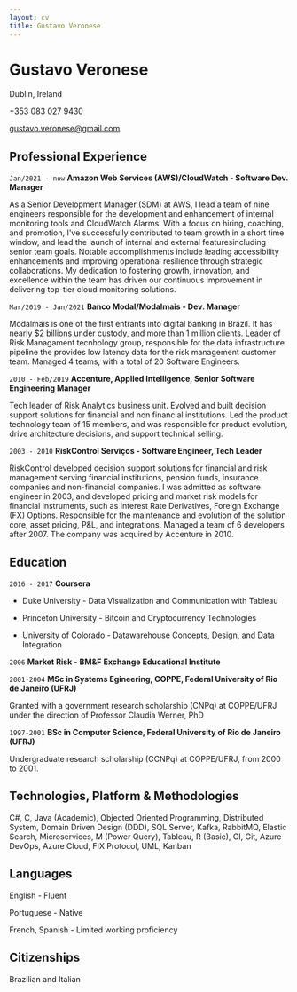 ```yaml
---
layout: cv
title: Gustavo Veronese
---
```

# Gustavo Veronese
Dublin, Ireland

+353 083 027 9430

<div id="webaddress">
<a href="gustavo.veronese@gmail.com">gustavo.veronese@gmail.com</a>
</div>


## Professional Experience

`Jan/2021 - now`
__Amazon Web Services (AWS)/CloudWatch - Software Dev. Manager__

As a Senior Development Manager (SDM) at AWS, I lead a team of nine engineers responsible for the development and enhancement of internal monitoring tools and CloudWatch Alarms. With a focus on hiring, coaching, and promotion, I've successfully contributed to team growth in a short time window, and lead the launch of internal and external featuresincluding senior team goals.
Notable accomplishments include leading accessibility enhancements and improving operational resilience through strategic collaborations. 
My dedication to fostering growth, innovation, and excellence within the team has driven our continuous improvement in delivering top-tier cloud monitoring solutions.


`Mar/2019 - Jan/2021`
__Banco Modal/Modalmais - Dev. Manager__

Modalmais is one of the first entrants into digital banking in Brazil. It has nearly $2 billions under custody, and more than 1 million clients. Leader of Risk Managament tecnhology group, responsible for the data infrastructure pipeline the provides low latency data for the risk management customer team. Managed 4 teams, with a total of 20 Software Engineers. 

`2010 - Feb/2019`
__Accenture, Applied Intelligence, Senior Software Engineering Manager__

Tech leader of Risk Analytics business unit. Evolved and built decision support solutions for financial and non financial institutions. Led the product technology team of 15 members, and was responsible for  product evolution, drive architecture decisions, and support technical selling.


`2003 - 2010`
__RiskControl Serviços - Software Engineer, Tech Leader__

RiskControl developed decision support solutions for financial and risk management serving financial institutions, pension funds, insurance companies and non-financial companies. 
I was admitted as software engineer in 2003, and developed pricing and market risk models for financial instruments, such as Interest Rate Derivatives, Foreign Exchange (FX) Options. Responsible for the maintenance and evolution of the solution core, asset pricing, P&L, and integrations. Managed a team of 6 developers after 2007. The company was acquired by Accenture in 2010. 

## Education

`2016 - 2017`
__Coursera__

* Duke University - Data Visualization and Communication with Tableau

* Princeton University - Bitcoin and Cryptocurrency Technologies

* University of Colorado - Datawarehouse Concepts, Design, and Data Integration

`2006`
__Market Risk - BM&F Exchange Educational Institute__

`2001-2004`
__MSc in Systems Egineering, COPPE, Federal University of Rio de Janeiro (UFRJ)__

 Granted with a government research scholarship (CNPq) at COPPE/UFRJ under the direction of Professor Claudia Werner, PhD
 

`1997-2001`
__BSc in Computer Science, Federal University of Rio de Janeiro (UFRJ)__

Undergraduate research scholarship (CCNPq) at COPPE/UFRJ, from 2000 to 2001.

## Technologies, Platform & Methodologies

C#, C, Java (Academic), Objected Oriented Programming,  Distributed System, Domain Driven
Design (DDD), SQL Server, Kafka, RabbitMQ, Elastic Search, Microservices, M (Power Query), Tableau, R (Basic), CI, Git, Azure DevOps, Azure Cloud, FIX Protocol, UML, Kanban 

## Languages

English - Fluent

Portuguese - Native 

French, Spanish - Limited working proficiency

## Citizenships

Brazilian and Italian 

<!-- ### Footer

Last updated: November 2024 -->

